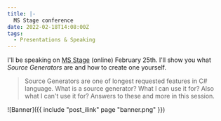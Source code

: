 ```yaml
---
title: |-
  MS Stage conference
date: 2022-02-18T14:08:00Z
tags:
  - Presentations & Speaking
---
```

I'll be speaking on [MS Stage][1] (online) February 25th. I'll show you what _Source Generators_ are and how to create one yourself.  

<!-- excerpt -->

> Source Generators are one of longest requested features in C# language. What is a source generator? What I can use it for? Also what I can't use it for? Answers to these and more in this session.

![Banner]({{ include "post_ilink" page "banner.png" }})

[1]: https://msstage.com/
